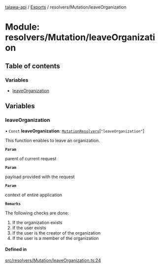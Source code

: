 [talawa-api](../README.md) / [Exports](../modules.md) / resolvers/Mutation/leaveOrganization

# Module: resolvers/Mutation/leaveOrganization

## Table of contents

### Variables

- [leaveOrganization](resolvers_Mutation_leaveOrganization.md#leaveorganization)

## Variables

### leaveOrganization

• `Const` **leaveOrganization**: [`MutationResolvers`](types_generatedGraphQLTypes.md#mutationresolvers)[``"leaveOrganization"``]

This function enables to leave an organization.

**`Param`**

parent of current request

**`Param`**

payload provided with the request

**`Param`**

context of entire application

**`Remarks`**

The following checks are done:
1. If the organization exists
2. If the user exists
3. If the user is the creator of the organization
4. If the user is a member of the organization

#### Defined in

[src/resolvers/Mutation/leaveOrganization.ts:24](https://github.com/adi790uu/talawa-api/blob/b1ec05b/src/resolvers/Mutation/leaveOrganization.ts#L24)
